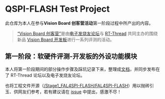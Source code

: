 # QSPI-FLASH Test Project

此仓库为本人在参与**Vision Board 创客营活动**第一阶段过程中所产出的内容。

> [“Vision Board 创客营”](https://bbs.elecfans.com/try_VisionBoard.html)是由[电子发烧友论坛](https://bbs.elecfans.com/)与 [RT-Thread](https://www.rt-thread.org/) 共同主办的围绕新品 [Vision Board 开发板](https://www.rt-thread.org/document/site/#/rt-thread-version/rt-thread-standard/hw-board/ra8d1-vision-board/ra8d1-vision-board?id=vision-board-%e5%bc%80%e5%8f%91%e6%9d%bf)进行一系列评测的活动。

## 第一阶段：软硬件评测-开发板的外设功能模块

本人将第一阶段期间的部分操作步骤及踩坑记录下来，整理成[文档](/Stage1_FAL4SPI-FLASH/docs/TestLOG.md)，并同步发布在了 RT-Thread 论坛以及电子发烧友论坛。

也将工程文件开源（[/Stage1_FAL4SPI-FLASH/FAL4SPI-FLASH](/Stage1_FAL4SPI-FLASH/FAL4SPI-FLASH/)）用以抛砖引玉、供网友们参考，若有建议请在 [issue](https://github.com/LWanTao/RA8D1_VisionBoard_QSPI-FLASH_Test/issues) 中提出，感激不尽！
